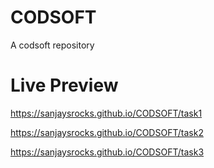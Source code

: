 # CODSOFT
A codsoft repository

# Live Preview
https://sanjaysrocks.github.io/CODSOFT/task1

https://sanjaysrocks.github.io/CODSOFT/task2

https://sanjaysrocks.github.io/CODSOFT/task3
